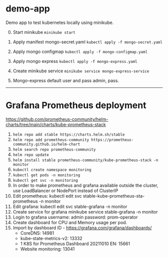 # demo-app
Demo app to test kubernetes locally using minikube.

0. Start minikube
```minikube start```

1. Apply manifest mongo-secret.yaml
```kubectl apply -f mongo-secret.yaml```

2. Apply mongo configmap
```kubectl apply -f mongo-configmap.yaml```

3. Apply mongo express
```kubectl apply -f mongo-express.yaml```

4. Create minikube service
```minikube service mongo-express-service```

5. Mongo-express default user and pass
admin, pass.

---
# Grafana Prometheus deployment
https://github.com/prometheus-community/helm-charts/tree/main/charts/kube-prometheus-stack

1. ```helm repo add stable https://charts.helm.sh/stable```
2. ```helm repo add prometheus-community https://prometheus-community.github.io/helm-chart```
3. ```helm search repo prometheus-community```
4. ```helm repo update```
5. ```helm install stable prometheus-community/kube-prometheus-stack -n monitor```
6. ```kubectl create namespace monitoring```
7. ```kubectl get pods -n monitoring```
8. ```kubectl get svc -n monitoring```
9. In order to make prometheus and grafana available outside the cluster, use LoadBalancer or NodePort instead of ClusterIP
10. Edit prometheus: kubectl edit svc stable-kube-prometheus-sta-prometheus -n monitor 
11. Edit grafana: kubectl edit svc stable-grafana -n monitor 
12. Create service for grafana minikube service stable-grafana -n monitor 
13. Login to grafana username: admin password: prom-operator
14. Create dashboard for CPU and Memory usage per pod.
15. Import by dashboard ID - https://grafana.com/grafana/dashboards/
    - CoreDNS: 14981
    - kube-state-metrics-v2: 13332
    - 1 K8S for Prometheus Dashboard 20211010 EN: 15661
    - Website monitoring: 13041
